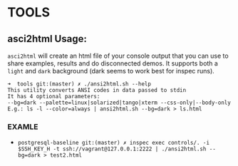 # TOOLS

## asci2html Usage:
`asci2html` will create an html file of your console output that you can use to share examples, results and do disconnected demos. It supports both 
a `light` and `dark` background (dark seems to work best for inspec runs).  

```
➜  tools git:(master) ✗ ./ansi2html.sh --help
This utility converts ANSI codes in data passed to stdin
It has 4 optional parameters:
--bg=dark --palette=linux|solarized|tango|xterm --css-only|--body-only
E.g.: ls -l --color=always | ansi2html.sh --bg=dark > ls.html
```
### EXAMLE
  - `postgresql-baseline git:(master) ✗ inspec exec controls/. -i $SSH_KEY_H -t ssh://vagrant@127.0.0.1:2222 | ./ansi2html.sh --bg=dark > test2.html`

